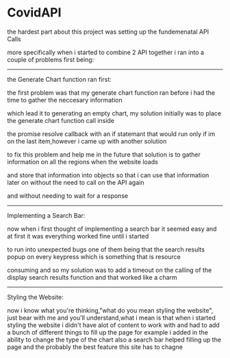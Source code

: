 # CovidAPI
the hardest part about this project was setting up the fundemenatal API Calls

more specifically when i started to combine 2 API together i ran into a couple of problems first being:

------------------------------------------------------------------------------------------------------------------
the Generate Chart function ran first:

the first problem was that my generate chart function ran before i had the time to gather the neccesary information

which lead it to generating an empty chart, my solution initially was to place the generate chart function call inside

the promise resolve callback with an if statemant that would run only if im on the last item,however i came up with another solution

to fix this problem and help me in the future that solution is to gather information on all the regions when the website loads

and store that information into objects so that i can use that information later on without the need to call on the API again

and without needing to wait for a response

------------------------------------------------------------------------------------------------------------------
Implementing a Search Bar:

now when i first thought of implementing a search bar it seemed easy and at first it was everything worked fine until i started

to run into unexpected bugs one of them being that the search results popup on every keypress which is something that is resource

consuming and so my solution was to add a timeout on the calling of the display search results function and that worked like a charm

-------------------------------------------------------------------------------------------------------------------
Styling the Website:

now i know what you're thinking,"what do you mean styling the website", just bear with me and you'll understand,what i mean is that 
when i started styling the website i didn't have alot of content to work with and had to add a bunch of different things to fill up the page 
for example i added in the ability to change the type of the chart also a search bar helped filling up the page and the probably the best feature
this site has
to chagne 
